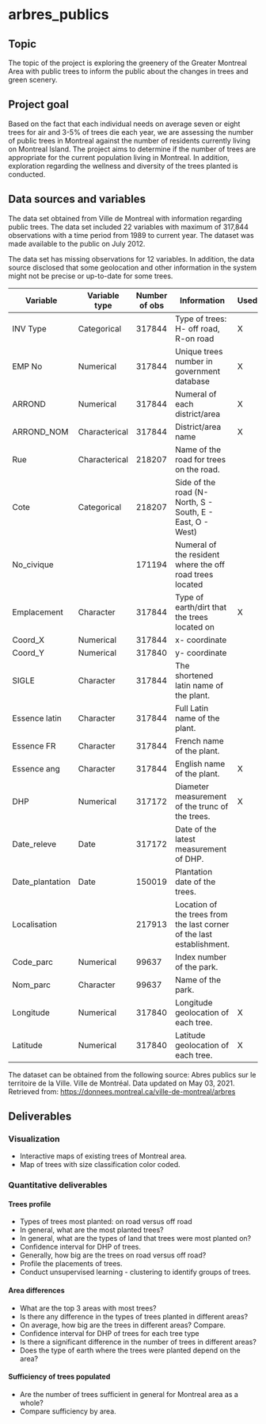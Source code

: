 # arbres_publics

## Topic
The topic of the project is exploring the greenery of the Greater Montreal Area with public trees to inform the public about the changes in trees and green scenery. 

## Project goal
Based on the fact that each individual needs on average seven or eight trees for air and 3-5% of trees die each year, we are assessing the number of public trees in Montreal against the number of residents currently living on Montreal Island. The project aims to determine if the number of trees are appropriate for the current population living in Montreal. In addition, exploration regarding the wellness and diversity of the trees planted is conducted. 

## Data sources and variables
The data set obtained from Ville de Montreal with information regarding public trees. The data set included 22 variables with maximum of 317,844 observations with a time period from 1989 to current year. The dataset was made available to the public on July 2012.

The data set has missing observations for 12 variables. In addition, the data source disclosed that some geolocation and other information in the system might not be precise or up-to-date for some trees.

| Variable| Variable type| Number of obs| Information| Used|
| --------|--------------|--------------|------------|-----|
| INV Type| Categorical  | 317844| Type of trees: H- off road, R-on road| X|
| EMP No | Numerical  | 317844| Unique trees number in government database| X|
| ARROND| Numerical  | 317844| Numeral of each district/area| X|
| ARROND_NOM| Characterical | 317844| District/area name| X|
| Rue| Characterical | 218207| Name of the road for trees on the road.| |
| Cote| Categorical  | 218207| Side of the road (N- North, S - South, E - East, O - West)| |
| No_civique| | 171194| Numeral of the resident where the off road trees located| |
|Emplacement| Character  | 317844| Type of earth/dirt that the trees located on| X|
| Coord_X| Numerical  | 317844| x- coordinate| |
| Coord_Y| Numerical  | 317840| y- coordinate| |
|SIGLE| Character  | 317844| The shortened latin name of the plant.| |
|Essence latin| Character  | 317844| Full Latin name of the plant.| |
|Essence FR| Character  | 317844| French name of the plant.| |
|Essence ang| Character  | 317844| English name of the plant.| X|
|DHP|Numerical | 317172| Diameter measurement of the trunc of the trees.| X|
|Date_releve| Date| 317172| Date of the latest measurement of DHP.| |
|Date_plantation| Date| 150019| Plantation date of the trees. | |
|Localisation| | 217913| Location of the trees from the last corner of the last establishment.| |
|Code_parc| Numerical| 99637| Index number of the park.| |
|Nom_parc| Character| 99637|Name of the park. | |
|Longitude|Numerical| 317840| Longitude geolocation of each tree. | X|
|Latitude|Numerical| 317840| Latitude geolocation of each tree.| X|

The dataset can be obtained from the following source:
Abres publics sur le territoire de la Ville. Ville de Montréal. Data updated on May 03, 2021. Retrieved from: https://donnees.montreal.ca/ville-de-montreal/arbres

## Deliverables

### Visualization
* Interactive maps of existing trees of Montreal area.
* Map of trees with size classification color coded. 

### Quantitative deliverables
#### Trees profile
* Types of trees most planted: on road versus off road
* In general, what are the most planted trees?
* In general, what are the types of land that trees were most planted on?
* Confidence interval for DHP of trees.  
* Generally, how big are the trees on road versus off road?
* Profile the placements of trees. 
* Conduct unsupervised learning - clustering to identify groups of trees. 
#### Area differences
* What are the top 3 areas with most trees?
* Is there any difference in the types of trees planted in different areas?
* On average, how big are the trees in different areas? Compare.
* Confidence interval for DHP of trees for each tree type
* Is there a significant difference in the number of trees in different areas?
* Does the type of earth where the trees were planted depend on the area? 
#### Sufficiency of trees populated
* Are the number of trees sufficient in general for Montreal area as a whole?
* Compare sufficiency by area. 



